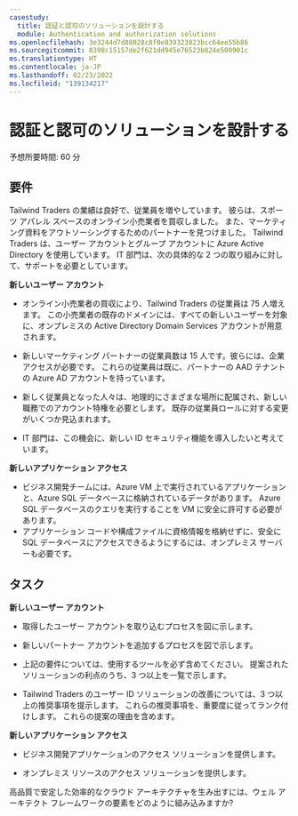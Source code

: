 ```yaml
---
casestudy:
  title: 認証と認可のソリューションを設計する
  module: Authentication and authorization solutions
ms.openlocfilehash: 3e3244d7d88028c8f0e839323823bcc64ee55b86
ms.sourcegitcommit: 0398c15157de2f621dd945e76523b824e500901c
ms.translationtype: HT
ms.contentlocale: ja-JP
ms.lasthandoff: 02/23/2022
ms.locfileid: "139134217"
---
```

# <a name="design-authentication-and-authorization-solutions"></a>認証と認可のソリューションを設計する

予想所要時間: 60 分

## <a name="requirements"></a>要件

Tailwind Traders の業績は良好で、従業員を増やしています。 彼らは、スポーツ アパレル スペースのオンライン小売業者を買収しました。 また、マーケティング資料をアウトソーシングするためのパートナーを見つけました。 Tailwind Traders は、ユーザー アカウントとグループ アカウントに Azure Active Directory を使用しています。 IT 部門は、次の具体的な 2 つの取り組みに対して、サポートを必要としています。 

**新しいユーザー アカウント**

  * オンライン小売業者の買収により、Tailwind Traders の従業員は 75 人増えます。 この小売業者の既存のドメインには、すべての新しいユーザーを対象に、オンプレミスの Active Directory Domain Services アカウントが用意されます。

  * 新しいマーケティング パートナーの従業員数は 15 人です。彼らには、企業アクセスが必要です。 これらの従業員は既に、パートナーの AAD テナントの Azure AD アカウントを持っています。 

  * 新しく従業員となった人々は、地理的にさまざまな場所に配属され、新しい職務でのアカウント特権を必要とします。 既存の従業員ロールに対する変更がいくつか見込まれます。 

  * IT 部門は、この機会に、新しい ID セキュリティ機能を導入したいと考えています。 

**新しいアプリケーション アクセス**

  * ビジネス開発チームには、Azure VM 上で実行されているアプリケーションと、Azure SQL データベースに格納されているデータがあります。 Azure SQL データベースのクエリを実行することを VM に安全に許可する必要があります。 
  * アプリケーション コードや構成ファイルに資格情報を格納せずに、安全に SQL データベースにアクセスできるようにするには、オンプレミス サーバーも必要です。

## <a name="tasks"></a>タスク

**新しいユーザー アカウント**

  * 取得したユーザー アカウントを取り込むプロセスを図に示します。

  * 新しいパートナー アカウントを追加するプロセスを図で示します。 

  * 上記の要件については、使用するツールを必ず含めてください。 提案されたソリューションの利点のうち、3 つ以上を一覧で示します。 

* Tailwind Traders のユーザー ID ソリューションの改善については、3 つ以上の推奨事項を提示します。 これらの推奨事項を、重要度に従ってランク付けします。 これらの提案の理由を含めます。 

**新しいアプリケーション アクセス**

  * ビジネス開発アプリケーションのアクセス ソリューションを提供します。

  * オンプレミス リソースのアクセス ソリューションを提供します。

高品質で安定した効率的なクラウド アーキテクチャを生み出すには、ウェル アーキテクト フレームワークの要素をどのように組み込みますか?
